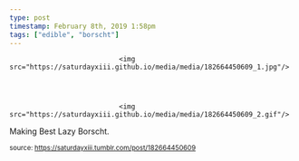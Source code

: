 ```yaml
---
type: post
timestamp: February 8th, 2019 1:58pm
tags: ["edible", "borscht"]
---
```



                               <img src="https://saturdayxiii.github.io/media/media/182664450609_1.jpg"/>
                           

                                                                                                                           

                               <img src="https://saturdayxiii.github.io/media/media/182664450609_2.gif"/>
                           

                                                                                                                      
Making Best Lazy Borscht.
 
                                    
                
                
                
                
                                
<small>source: https://saturdayxiii.tumblr.com/post/182664450609</small>